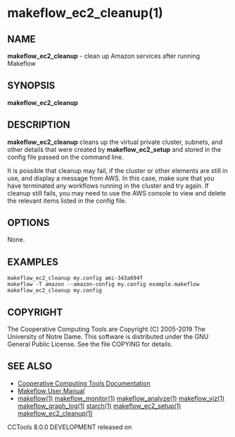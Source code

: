 






















# makeflow_ec2_cleanup(1)

## NAME
**makeflow_ec2_cleanup** - clean up Amazon services after running Makeflow

## SYNOPSIS
****makeflow_ec2_cleanup <config-file>****

## DESCRIPTION

**makeflow_ec2_cleanup** cleans up the virtual private cluster,
subnets, and other details that were created by **makeflow_ec2_setup**
and stored in the config file passed on the command line.

It is possible that cleanup may fail, if the cluster or other elements
are still in use, and display a message from AWS.  In this case, make
sure that you have terminated any workflows running in the cluster and
try again.  If cleanup still fails, you may need to use the AWS console
to view and delete the relevant items listed in the config file.

## OPTIONS
None.

## EXAMPLES

```
makeflow_ec2_cleanup my.config ami-343a694f
makeflow -T amazon --amazon-config my.config example.makeflow
makeflow_ec2_cleanup my.config
```

## COPYRIGHT

The Cooperative Computing Tools are Copyright (C) 2005-2019 The University of Notre Dame.  This software is distributed under the GNU General Public License.  See the file COPYING for details.

## SEE ALSO


- [Cooperative Computing Tools Documentation]("../index.html")
- [Makeflow User Manual]("../makeflow.html")
- [makeflow(1)](makeflow.md) [makeflow_monitor(1)](makeflow_monitor.md) [makeflow_analyze(1)](makeflow_analyze.md) [makeflow_viz(1)](makeflow_viz.md) [makeflow_graph_log(1)](makeflow_graph_log.md) [starch(1)](starch.md) [makeflow_ec2_setup(1)](makeflow_ec2_setup.md) [makeflow_ec2_cleanup(1)](makeflow_ec2_cleanup.md) 


CCTools 8.0.0 DEVELOPMENT released on 
